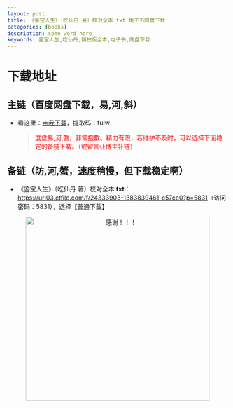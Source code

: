 ```yaml
---
layout: post
title: 《鉴宝人生》〔吃仙丹 著〕校对全本 txt 电子书网盘下载
categories: [books]
description: some word here
keywords: 鉴宝人生,吃仙丹,精校版全本,电子书,网盘下载
---
```


# 下载地址

## 主链（百度网盘下载，易,河,斜）

- 看这里：[点我下载](https://pan.baidu.com/s/1iMXUbSbtZQZjDcqDmnWUyw?pwd=fulw)，提取码：fulw

  > <p style="color:red" >度盘易,河,蟹，非常抱歉。精力有限，若维护不及时，可以选择下面稳定的备链下载。（或留言让博主补链）</p>

## 备链（防,河,蟹，速度稍慢，但下载稳定啊）

- 《鉴宝人生》〔吃仙丹 著〕校对全本.**txt**：<https://url03.ctfile.com/f/24333903-1383839461-c57ce0?p=5831>（访问密码：5831），选择【普通下载】

<div align="center"><img src="https://pic.imgdb.cn/item/6707df6bd29ded1a8ce37031.gif" alt="感谢！！！" width="420px" height="auto"/></div>
